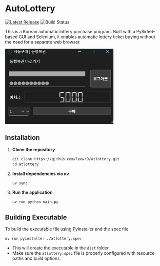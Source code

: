 # AutoLottery
[![Latest Release](https://img.shields.io/github/v/release/leewr9/atlottery)](https://github.com/leewr9/atlottery/releases)
![Build Status](https://github.com/leewr9/atlottery/actions/workflows/build.yml/badge.svg)

This is a Korean automatic lottery purchase program. Built with a PySide6-based GUI and Selenium, it enables automatic lottery ticket buying without the need for a separate web browser.

![](resources/main.png)

## Installation
1. **Clone the repository**
    ```bash
    git clone https://github.com/leewr9/atlottery.git
    cd atlottery
    ```

2. **Install dependencies via uv**
    ```bash
    uv sync
    ```

3. **Run the application**
    ```bash
    uv run python main.py
    ```

## Building Executable
To build the executable file using PyInstaller and the spec file

```bash
uv run pyinstaller ./atlottery.spec
```
- This will create the executable in the `dist` folder.
- Make sure the `atlottery.spec` file is properly configured with resource paths and build options.
